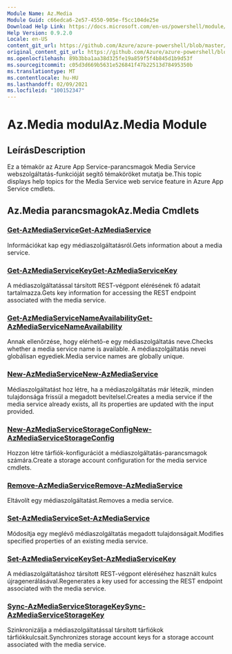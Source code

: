 ```yaml
---
Module Name: Az.Media
Module Guid: c66edca6-2e57-4550-905e-f5cc104de25e
Download Help Link: https://docs.microsoft.com/en-us/powershell/module/az.media
Help Version: 0.9.2.0
Locale: en-US
content_git_url: https://github.com/Azure/azure-powershell/blob/master/src/Media/Media/help/Az.Media.md
original_content_git_url: https://github.com/Azure/azure-powershell/blob/master/src/Media/Media/help/Az.Media.md
ms.openlocfilehash: 89b3bba1aa38d325fe19a859f5f4b845d1b9d53f
ms.sourcegitcommit: c05d3d669b5631e526841f47b22513d78495350b
ms.translationtype: MT
ms.contentlocale: hu-HU
ms.lasthandoff: 02/09/2021
ms.locfileid: "100152347"
---
```

# <span data-ttu-id="126e7-101">Az.Media modul</span><span class="sxs-lookup"><span data-stu-id="126e7-101">Az.Media Module</span></span>
## <span data-ttu-id="126e7-102">Leírás</span><span class="sxs-lookup"><span data-stu-id="126e7-102">Description</span></span>
<span data-ttu-id="126e7-103">Ez a témakör az Azure App Service-parancsmagok Media Service webszolgáltatás-funkcióját segítő témaköröket mutatja be.</span><span class="sxs-lookup"><span data-stu-id="126e7-103">This topic displays help topics for the Media Service web service feature in Azure App Service cmdlets.</span></span>

## <span data-ttu-id="126e7-104">Az.Media parancsmagok</span><span class="sxs-lookup"><span data-stu-id="126e7-104">Az.Media Cmdlets</span></span>
### [<span data-ttu-id="126e7-105">Get-AzMediaService</span><span class="sxs-lookup"><span data-stu-id="126e7-105">Get-AzMediaService</span></span>](Get-AzMediaService.md)
<span data-ttu-id="126e7-106">Információkat kap egy médiaszolgáltatásról.</span><span class="sxs-lookup"><span data-stu-id="126e7-106">Gets information about a media service.</span></span>

### [<span data-ttu-id="126e7-107">Get-AzMediaServiceKey</span><span class="sxs-lookup"><span data-stu-id="126e7-107">Get-AzMediaServiceKey</span></span>](Get-AzMediaServiceKey.md)
<span data-ttu-id="126e7-108">A médiaszolgáltatással társított REST-végpont elérésének fő adatait tartalmazza.</span><span class="sxs-lookup"><span data-stu-id="126e7-108">Gets key information for accessing the REST endpoint associated with the media service.</span></span>

### [<span data-ttu-id="126e7-109">Get-AzMediaServiceNameAvailability</span><span class="sxs-lookup"><span data-stu-id="126e7-109">Get-AzMediaServiceNameAvailability</span></span>](Get-AzMediaServiceNameAvailability.md)
<span data-ttu-id="126e7-110">Annak ellenőrzése, hogy elérhető-e egy médiaszolgáltatás neve.</span><span class="sxs-lookup"><span data-stu-id="126e7-110">Checks whether a media service name is available.</span></span>
<span data-ttu-id="126e7-111">A médiaszolgáltatás nevei globálisan egyediek.</span><span class="sxs-lookup"><span data-stu-id="126e7-111">Media service names are globally unique.</span></span>

### [<span data-ttu-id="126e7-112">New-AzMediaService</span><span class="sxs-lookup"><span data-stu-id="126e7-112">New-AzMediaService</span></span>](New-AzMediaService.md)
<span data-ttu-id="126e7-113">Médiaszolgáltatást hoz létre, ha a médiaszolgáltatás már létezik, minden tulajdonsága frissül a megadott bevitelsel.</span><span class="sxs-lookup"><span data-stu-id="126e7-113">Creates a media service if the media service already exists, all its properties are updated with the input provided.</span></span>

### [<span data-ttu-id="126e7-114">New-AzMediaServiceStorageConfig</span><span class="sxs-lookup"><span data-stu-id="126e7-114">New-AzMediaServiceStorageConfig</span></span>](New-AzMediaServiceStorageConfig.md)
<span data-ttu-id="126e7-115">Hozzon létre tárfiók-konfigurációt a médiaszolgáltatás-parancsmagok számára.</span><span class="sxs-lookup"><span data-stu-id="126e7-115">Create a storage account configuration for the media service cmdlets.</span></span>

### [<span data-ttu-id="126e7-116">Remove-AzMediaService</span><span class="sxs-lookup"><span data-stu-id="126e7-116">Remove-AzMediaService</span></span>](Remove-AzMediaService.md)
<span data-ttu-id="126e7-117">Eltávolít egy médiaszolgáltatást.</span><span class="sxs-lookup"><span data-stu-id="126e7-117">Removes a media service.</span></span>

### [<span data-ttu-id="126e7-118">Set-AzMediaService</span><span class="sxs-lookup"><span data-stu-id="126e7-118">Set-AzMediaService</span></span>](Set-AzMediaService.md)
<span data-ttu-id="126e7-119">Módosítja egy meglévő médiaszolgáltatás megadott tulajdonságait.</span><span class="sxs-lookup"><span data-stu-id="126e7-119">Modifies specified properties of an existing media service.</span></span>

### [<span data-ttu-id="126e7-120">Set-AzMediaServiceKey</span><span class="sxs-lookup"><span data-stu-id="126e7-120">Set-AzMediaServiceKey</span></span>](Set-AzMediaServiceKey.md)
<span data-ttu-id="126e7-121">A médiaszolgáltatáshoz társított REST-végpont eléréséhez használt kulcs újragenerálásával.</span><span class="sxs-lookup"><span data-stu-id="126e7-121">Regenerates a key used for accessing the REST endpoint associated with the media service.</span></span>

### [<span data-ttu-id="126e7-122">Sync-AzMediaServiceStorageKey</span><span class="sxs-lookup"><span data-stu-id="126e7-122">Sync-AzMediaServiceStorageKey</span></span>](Sync-AzMediaServiceStorageKey.md)
<span data-ttu-id="126e7-123">Szinkronizálja a médiaszolgáltatással társított tárfiókok tárfiókkulcsait.</span><span class="sxs-lookup"><span data-stu-id="126e7-123">Synchronizes storage account keys for a storage account associated with the media service.</span></span>

